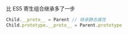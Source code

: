 比 ES5 寄生组合继承多了一步

```js
Child.__proto__ = Parent // 继承静态属性
Child.prototype.__proto__ = Parent.prototype
```

